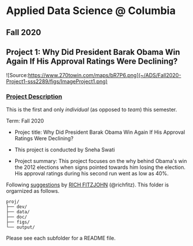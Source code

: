 # Applied Data Science @ Columbia
## Fall 2020
## Project 1: Why Did President Barak Obama Win Again If His Approval Ratings Were Declining?

![Source:https://www.270towin.com/maps/bR7P6.png](~/ADS/Fall2020-Project1-sss2289/figs/ImageProject1.png)

### [Project Description](doc/)
This is the first and only *individual* (as opposed to *team*) this semester. 

Term: Fall 2020

+ Projec title: Why Did President Barak Obama Win Again If His Approval Ratings Were Declining?
+ This project is conducted by Sneha Swati

+ Project summary: This project focuses on the why behind Obama's win the 2012 elections when signs pointed towards him losing the election. His approval ratings during his second run went as low as 40%.


Following [suggestions](http://nicercode.github.io/blog/2013-04-05-projects/) by [RICH FITZJOHN](http://nicercode.github.io/about/#Team) (@richfitz). This folder is orgarnized as follows.

```
proj/
├── dev/
├── data/
├── doc/
├── figs/
└── output/
```

Please see each subfolder for a README file.
